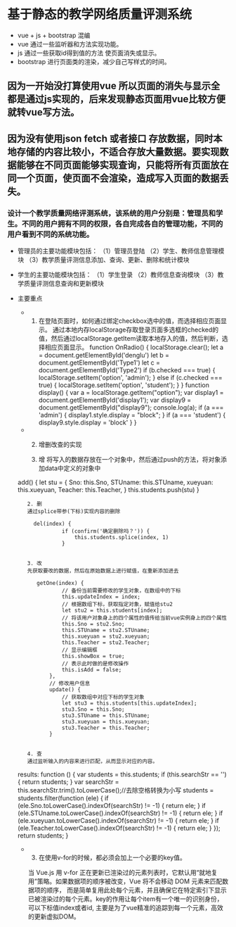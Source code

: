 # 基于静态的教学网络质量评测系统

 - vue + js + bootstrap 混编
 - vue 通过一些监听器和方法实现功能。
 - js 通过一些获取id得到值的方法 使页面消失或显示。
 - bootstrap 进行页面类的渲染，减少自己写样式的时间。

## 因为一开始没打算使用vue 所以页面的消失与显示全都是通过js实现的，后来发现静态页面用vue比较方便就转vue写方法。

## 因为没有使用json fetch 或者接口 存放数据，同时本地存储的内容比较小，不适合存放大量数据。要实现数据能够在不同页面能够实现查询，只能将所有页面放在同一个页面，使页面不会渲染，造成写入页面的数据丢失。

### 设计一个教学质量网络评测系统，该系统的用户分别是：管理员和学生。不同的用户拥有不同的权限，各自完成各自的管理功能，不同的用户看到不同的系统功能。

  - 管理员的主要功能模块包括：
    （1）管理员登陆
    （2）学生、教师信息管理模块
    （3）教学质量评测信息添加、查询、更新、删除和统计模块

  - 学生的主要功能模块包括：
    （1）学生登录
    （2）教师信息查询模块
    （3）教学质量评测信息查询和更新模块

- 主要重点

    - 1. 在登陆页面时，如何通过绑定checkbox选中的值，而选择相应页面显示。
         通过本地内存localStorage存取登录页面多选框的checked的值，然后通过localStorage.getItem读取本地存入的值，然后判断，选择相应页面显示。
          function OnRadio() {
            localStorage.clear();
            let a = document.getElementById('denglu')
            let b = document.getElementById('Type1')
            let c = document.getElementById('Type2')
            if (b.checked === true) {
                localStorage.setItem('option', 'admin');
            }
            else if (c.checked === true) {
                localStorage.setItem('option', 'student');
            }
        }
         function display() {
            var a = localStorage.getItem("option");
            var display1 = document.getElementById('display1');
            var display9 = document.getElementById("display9");
            console.log(a);
            if (a === 'admin') {
                display1.style.display = "block";
            }
            if (a === 'student') {
                display9.style.display = 'block'
            }
        }
	
    - 2. 增删改查的实现

     	1. 增
        将写入的数据存放在一个对象中，然后通过push的方法，将对象添加data中定义的对象中
           
	 add() {
                    let stu = {
                        Sno: this.Sno,
                        STUname: this.STUname,
                        xueyuan: this.xueyuan,
                        Teacher: this.Teacher,
                    }
                    this.students.push(stu)
                }
        

         2. 删
         通过splice带参(下标)实现内容的删除

           del(index) {
                    if (confirm('确定删除吗？')) {
                        this.students.splice(index, 1)
                    }


         3. 改
         先获取要改的数据，然后在原始数据上进行赋值，在重新添加进去

            getOne(index) {
                    // 备份当前需要修改的学生对象，在数组中的下标
                    this.updateIndex = index;
                    // 根据数组下标，获取指定对象，赋值给stu2
                    let stu2 = this.students[index];
                    // 将该用户对象身上的四个属性的值传给当前vue实例身上的四个属性
                    this.Sno = stu2.Sno;
                    this.STUname = stu2.STUname;
                    this.xueyuan = stu2.xueyuan;
                    this.Teacher = stu2.Teacher;
                    // 显示编辑框
                    this.showBox = true;
                    // 表示此时做的是修改操作
                    this.isAdd = false;
                },
                // 修改用户信息
                update() {
                    // 获取数组中对应下标的学生对象
                    let stu3 = this.students[this.updateIndex];
                    stu3.Sno = this.Sno;
                    stu3.STUname = this.STUname;
                    stu3.xueyuan = this.xueyuan;
                    stu3.Teacher = this.Teacher;
                }


         4. 查 
         通过监听输入的内容来进行匹配，从而显示对应的内容。
            
	    
	 results: function () {
                    var students = this.students;
                    if (this.searchStr == '') {
                        return students;
                    }
                    var searchStr = this.searchStr.trim().toLowerCase();//去除空格转换为小写
                    students = students.filter(function (ele) {
                        if (ele.Sno.toLowerCase().indexOf(searchStr) != -1) {
                            return ele;
                        }
                        if (ele.STUname.toLowerCase().indexOf(searchStr) != -1) {
                            return ele;
                        }
                        if (ele.xueyuan.toLowerCase().indexOf(searchStr) != -1) {
                            return ele;
                        }
                        if (ele.Teacher.toLowerCase().indexOf(searchStr) != -1) {
                            return ele;
                        }
                    });
                    return students;
                }



    - 3. 在使用v-for的时候，都必须会加上一个必要的key值。
    
        当 Vue.js 用 v-for 正在更新已渲染过的元素列表时，它默认用“就地复用”策略。如果数据项的顺序被改变，Vue 将不会移动 DOM 元素来匹配数据项的顺序， 而是简单复用此处每个元素，并且确保它在特定索引下显示已被渲染过的每个元素。key的作用让每个item有一个唯一的识别身份，可以下标值index或者id, 主要是为了vue精准的追踪到每一个元素，高效的更新虚拟DOM。
